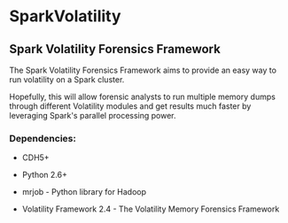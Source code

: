 # SparkVolatility
## Spark Volatility Forensics Framework

The Spark Volatility Forensics Framework aims to provide an easy way to run volatility on a Spark cluster.

Hopefully, this will allow forensic analysts to run multiple memory dumps through different Volatility modules and get results much faster by leveraging Spark's parallel processing power.

### Dependencies:
- CDH5+

- Python 2.6+

- mrjob - Python library for Hadoop

- Volatility Framework 2.4 - The Volatility Memory Forensics Framework
